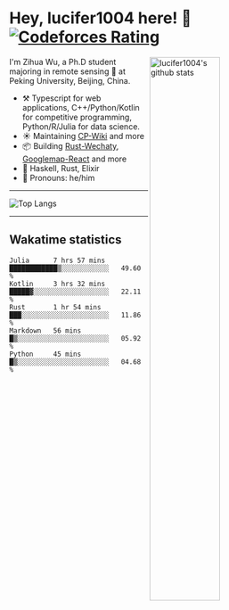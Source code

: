 # Hey, lucifer1004 here! :wave: [![Codeforces Rating](https://cfrating.ihcr.top/?user=lucifer1004&style=flat-square)](https://codeforces.com/profile/lucifer1004)

<img width="50%" align="right" alt="lucifer1004's github stats" src="https://github-readme-stats.vercel.app/api?username=lucifer1004&show_icons=true">

I'm Zihua Wu, a Ph.D student majoring in remote sensing :satellite: at Peking University, Beijing, China.

- :hammer_and_pick: Typescript for web applications, C++/Python/Kotlin for competitive programming, Python/R/Julia for data science.
- :sunny: Maintaining [CP-Wiki](https://cp-wiki.vercel.app) and more 
- :package: Building [Rust-Wechaty](https://github.com/wechaty/rust-wechaty), [Googlemap-React](https://github.com/googlemap-react/googlemap-react) and more
- :seedling: Haskell, Rust, Elixir
- :man: Pronouns: he/him

---

![Top Langs](https://github-readme-stats.vercel.app/api/top-langs/?username=lucifer1004&layout=compact)

---

## Wakatime statistics

<!--START_SECTION:waka-->
```text
Julia      7 hrs 57 mins   ████████████▒░░░░░░░░░░░░   49.60 % 
Kotlin     3 hrs 32 mins   █████▓░░░░░░░░░░░░░░░░░░░   22.11 % 
Rust       1 hr 54 mins    ███░░░░░░░░░░░░░░░░░░░░░░   11.86 % 
Markdown   56 mins         █▒░░░░░░░░░░░░░░░░░░░░░░░   05.92 % 
Python     45 mins         █▒░░░░░░░░░░░░░░░░░░░░░░░   04.68 % 
```
<!--END_SECTION:waka-->
